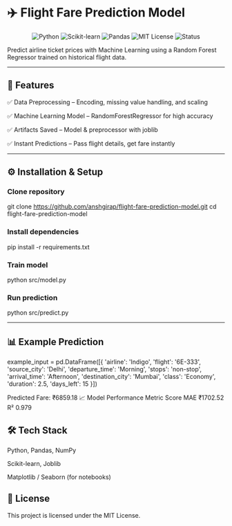 # ✈️ Flight Fare Prediction Model

<p align="center"> <img src="https://img.shields.io/badge/Python-3.13-blue?logo=python" alt="Python"> <img src="https://img.shields.io/badge/Scikit--learn-Model-orange?logo=scikit-learn" alt="Scikit-learn"> <img src="https://img.shields.io/badge/Pandas-Data%20Analysis-yellow?logo=pandas" alt="Pandas"> <img src="https://img.shields.io/badge/License-MIT-green" alt="MIT License"> <img src="https://img.shields.io/badge/Status-Completed-brightgreen" alt="Status"> </p>
Predict airline ticket prices with Machine Learning using a Random Forest Regressor trained on historical flight data.

---

## 🚀 Features

✅ Data Preprocessing – Encoding, missing value handling, and scaling

✅ Machine Learning Model – RandomForestRegressor for high accuracy

✅ Artifacts Saved – Model & preprocessor with joblib

✅ Instant Predictions – Pass flight details, get fare instantly

---

## ⚙️ Installation & Setup

### Clone repository

git clone https://github.com/anshgirap/flight-fare-prediction-model.git
cd flight-fare-prediction-model

### Install dependencies

pip install -r requirements.txt

### Train model

python src/model.py

### Run prediction

python src/predict.py

---

## 📊 Example Prediction

example_input = pd.DataFrame([{
'airline': 'Indigo',
'flight': '6E-333',
'source_city': 'Delhi',
'departure_time': 'Morning',
'stops': 'non-stop',
'arrival_time': 'Afternoon',
'destination_city': 'Mumbai',
'class': 'Economy',
'duration': 2.5,
'days_left': 15
}])

Predicted Fare: ₹6859.18
📈 Model Performance
Metric Score
MAE ₹1702.52
R² 0.979

## 🛠️ Tech Stack

Python, Pandas, NumPy

Scikit-learn, Joblib

Matplotlib / Seaborn (for notebooks)

## 📜 License

This project is licensed under the MIT License.
